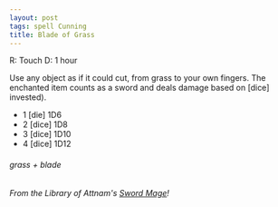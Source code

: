 ```yaml
---
layout: post
tags: spell Cunning
title: Blade of Grass
---
```

R: Touch  D:  1 hour

Use any object as if it could cut, from grass to your own fingers. The enchanted item counts as a sword and deals damage based on [dice] invested).

 - 1 [die] 1D6
 - 2 [dice] 1D8
 - 3 [dice] 1D10
 - 4 [dice] 1D12
    
###### grass + blade
###### From the Library of Attnam's [Sword Mage](https://attnam.blogspot.com/2018/07/class-sword-mage.html)!
